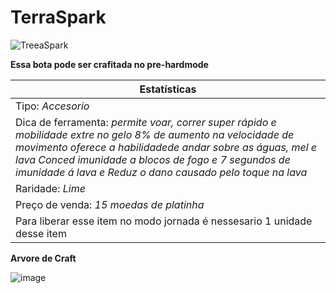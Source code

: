 # TerraSpark


![TreeaSpark](https://github.com/user-attachments/assets/d8bb6969-5ee4-4444-a334-d0e480910a7a)

 **Essa bota pode ser crafitada no pre-hardmode**
 
| Estatísticas | 
|----------|
| Tipo: *Accesorio* |
| Dica de ferramenta: *permite voar, correr super rápido e mobilidade extre no gelo 8% de aumento na velocidade de movimento oferece a habilidadede andar sobre as águas, mel e lava Conced imunidade a blocos de fogo e 7 segundos de imunidade á lava e Reduz o dano causado pelo toque na lava* |
| Raridade: *Lime* |
| Preço de venda: *15 moedas de platinha* | 
| Para liberar esse item no modo jornada é nessesario 1 unidade desse item |


**Arvore de Craft**

![image](https://github.com/user-attachments/assets/ce1c8d35-8fab-4354-8eef-0ea1b2aeda9c)


 
